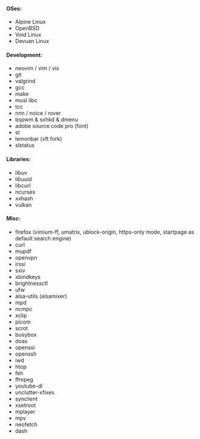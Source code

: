 #### OSes:
- Alpine Linux
- OpenBSD
- Void Linux
- Devuan Linux

#### Development:
- neovim / vim / vis
- git
- valgrind
- gcc
- make
- musl libc
- tcc
- nnn / noice / rover
- bspwm & sxhkd & dmenu
- adobe source code pro (font)
- st
- lemonbar (xft fork)
- slstatus

#### Libraries:
- libuv
- libuuid
- libcurl
- ncurses
- xxhash
- vulkan

#### Misc:
- firefox (vimium-ff, umatrix, ublock-origin, https-only mode, startpage as default search engine)
- curl
- mupdf
- openvpn
- irssi
- sxiv
- xbindkeys
- brightnessctl
- ufw
- alsa-utils (alsamixer)
- mpd
- ncmpc
- xclip
- picom
- scrot
- busybox
- doas
- openssl
- openssh
- iwd
- htop
- feh
- ffmpeg
- youtube-dl
- unclutter-xfixes
- synclient
- xsetroot
- mplayer
- mpv
- neofetch
- dash
